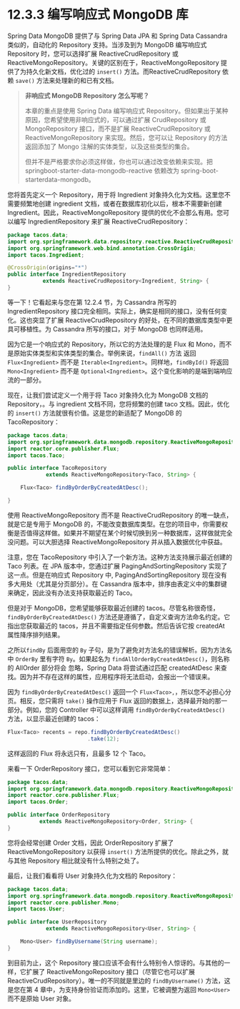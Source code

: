 # 12.3.3 编写响应式 MongoDB 库

 Spring Data MongoDB 提供了与 Spring Data JPA 和 Spring Data Cassandra 类似的，自动化的 Repository 支持。当涉及到为 MongoDB 编写响应式 Repository 时，您可以选择扩展 ReactiveCrudRepository 或 ReactiveMongoRepository。关键的区别在于，ReactiveMongoRepository 提供了为持久化新文档，优化过的 `insert()` 方法。而ReactiveCrudRepository 依赖 `save()` 方法来处理新的和已有文档。

 > **非响应式 MongoDB Repository 怎么写呢？**
 >
 > 本章的重点是使用 Spring Data 编写响应式 Repository。但如果出于某种原因，您希望使用非响应式的，可以通过扩展 CrudRepository 或 MongoRepository 接口，而不是扩展 ReactiveCrudRepository 或 ReactiveMongoRepository 来实现。然后，您可以让 Repository 的方法返回添加了 Mongo 注解的实体类型，以及这些类型的集合。
 >
 > 但并不是严格要求你必须这样做，你也可以通过改变依赖来实现。把 springboot-starter-data-mongodb-reactive 依赖改为 spring-boot-starterdata-mongodb。

 您将首先定义一个 Repository，用于将 Ingredient 对象持久化为文档。这里您不需要频繁地创建 ingredient 文档，或者在数据库初化以后，根本不需要新创建 Ingredient。因此，ReactiveMongoRepository 提供的优化不会那么有用。您可以编写 IngredientRepository 来扩展 ReactiveCrudRepository：

 ```java
package tacos.data;
import org.springframework.data.repository.reactive.ReactiveCrudRepository;
import org.springframework.web.bind.annotation.CrossOrigin;
import tacos.Ingredient;

@CrossOrigin(origins="*")
public interface IngredientRepository
            extends ReactiveCrudRepository<Ingredient, String> {
}
 ```

等一下！它看起来与您在第 12.2.4 节，为 Cassandra 所写的 IngredientRepository 接口完全相同。实际上，确实是相同的接口，没有任何变化。这也突显了扩展 ReactiveCrudRepository 的好处，在不同的数据库类型中更具可移植性。为 Cassandra 所写的接口，对于 MongoDB 也同样适用。

因为它是一个响应式的 Repository，所以它的方法处理的是 Flux 和 Mono，而不是原始实体类型和实体类型的集合。举例来说，`findAll()` 方法 返回 `Flux<Ingredient>` 而不是 `Iterable<Ingredient>`。同样地，`findById()` 将返回 `Mono<Ingredient>` 而不是 `Optional<Ingredient>`。这个变化影响的是端到端响应流的一部分。

现在，让我们尝试定义一个用于将 Taco 对象持久化为 MongoDB 文档的 Repository，。与 ingredient 文档不同，您将频繁的创建 taco 文档。因此，优化的 `insert()` 方法就很有价值。这是您的新适配了 MongoDB 的 TacoRepository：

```java
package tacos.data;
import org.springframework.data.mongodb.repository.ReactiveMongoRepository;
import reactor.core.publisher.Flux;
import tacos.Taco;

public interface TacoRepository
            extends ReactiveMongoRepository<Taco, String> {

    Flux<Taco> findByOrderByCreatedAtDesc();

}
```

使用 ReactiveMongoRepository 而不是 ReactiveCrudRepository 的唯一缺点，就是它是专用于 MongoDB 的，不能改变数据库类型。在您的项目中，你需要权衡是否值得这样做。如果并不期望在某个时候切换到另一种数据库，这样做就完全没问题。可以大胆选择 ReactiveMongoRepository 并从插入数据优化中获益。

注意，您在 TacoRepository 中引入了一个新方法。这种方法支持展示最近创建的 Taco 列表。在 JPA 版本中，您通过扩展 PagingAndSortingRepository 实现了这一点。但是在响应式 Repository 中, PagingAndSortingRepository 现在没有多大用处（尤其是分页部分）。在 Cassandra 版本中，排序由表定义中的集群键来确定，因此没有办法支持获取最近的 Taco。

但是对于 MongoDB，您希望能够获取最近创建的 tacos。尽管名称很奇怪，`findByOrderByCreatedAtDesc()` 方法还是遵循了，自定义查询方法命名约定。它指出您获取最近的 tacos，并且不需要指定任何参数。然后告诉它按 createdAt 属性降序排列结果。

之所以`findBy` 后面用空的 `By` 子句，是为了避免对方法名的错误解析。因为方法名中 `OrderBy` 里有字符 `By`。如果起名为 `findAllOrderByCreatedAtDesc()`，则名称的 AllOrder 部分将会
忽略，Spring Data 将尝试通过匹配 createdAtDesc 来查找。因为并不存在这样的属性，应用程序将无法启动，会报出一个错误来。

因为 `findByOrderByCreatedAtDesc()` 返回一个 `Flux<Taco>,`，所以您不必担心分页。相反，您只需将 `take()` 操作应用于 Flux 返回的数据上，选择最开始的那一部分。例如，您的 Controller 中可以这样调用 `findByOrderByCreatedAtDesc()` 方法，以显示最近创建的 tacos：

```java
Flux<Taco> recents = repo.findByOrderByCreatedAtDesc()
                         .take(12);
```

这样返回的 Flux 将永远只有，且最多 12 个 Taco。

来看一下 OrderRepository 接口，您可以看到它非常简单：

```java
package tacos.data;
import org.springframework.data.mongodb.repository.ReactiveMongoRepository;
import reactor.core.publisher.Flux;
import tacos.Order;

public interface OrderRepository
          extends ReactiveMongoRepository<Order, String> {
}
```

您将会经常创建 Order 文档，因此 OrderRepository 扩展了 ReactiveMongoRepository 以获得 `insert()` 方法所提供的优化。除此之外，就与其他 Repository 相比就没有什么特别之处了。

最后，让我们看看将 User 对象持久化为文档的 Repository：

```java
package tacos.data;
import org.springframework.data.mongodb.repository.ReactiveMongoRepository;
import reactor.core.publisher.Mono;
import tacos.User;

public interface UserRepository
            extends ReactiveMongoRepository<User, String> {

    Mono<User> findByUsername(String username);
}
```

到目前为止，这个 Repository 接口应该不会有什么特别令人惊讶的。与其他的一样，它扩展了 ReactiveMongoRepository 接口（尽管它也可以扩展 ReactiveCrudRepository）。唯一的不同就是里边的 `findByUsername()` 方法，这是您在第 4 章中，为支持身份验证而添加的。这里，它被调整为返回 `Mono<User>` 而不是原始 User 对象。

